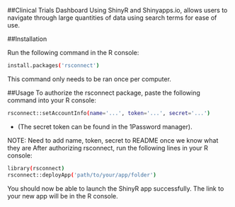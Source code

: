 ##Clinical Trials Dashboard
Using ShinyR and Shinyapps.io, allows users to navigate through large quantities of data using search terms for ease of use.

##Installation

Run the following command in the R console:
	
```bash
install.packages('rsconnect')
```
This command only needs to be ran once per computer. 

##Usage
To authorize the rsconnect package, paste the following command into your R console:

```bash
rsconnect::setAccountInfo(name='...', token='...', secret='...')
```
* (The secret token can be found in the 1Password manager).

NOTE: Need to add name, token, secret to README once we know what they are
After authorizing rsconnect, run the following lines in your R console:

```bash
library(rsconnect)
rsconnect::deployApp('path/to/your/app/folder')
```
You should now be able to launch the ShinyR app successfully. The link to your new app will be in the R console. 



